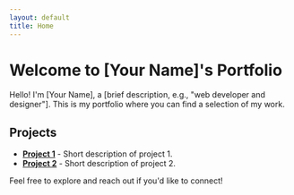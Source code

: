 ```yaml
---
layout: default
title: Home
---
```


# Welcome to [Your Name]'s Portfolio

Hello! I'm [Your Name], a [brief description, e.g., "web developer and designer"]. This is my portfolio where you can find a selection of my work.

## Projects

- **[Project 1](https://github.com/yourusername/project1)** - Short description of project 1.
- **[Project 2](https://github.com/yourusername/project2)** - Short description of project 2.

Feel free to explore and reach out if you'd like to connect!
